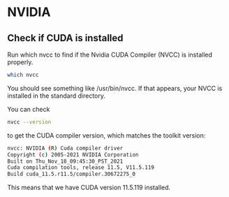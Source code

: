 # NVIDIA

## Check if CUDA is installed
Run which nvcc to find if the Nvidia CUDA Compiler (NVCC) is installed properly.

```sh
which nvcc
```

You should see something like /usr/bin/nvcc. If that appears, your NVCC is installed in the standard directory.


You can check 
```sh
nvcc --version
```

to get the CUDA compiler version, which matches the toolkit version:

```sh
nvcc: NVIDIA (R) Cuda compiler driver
Copyright (c) 2005-2021 NVIDIA Corporation
Built on Thu_Nov_18_09:45:30_PST_2021
Cuda compilation tools, release 11.5, V11.5.119
Build cuda_11.5.r11.5/compiler.30672275_0
```
This means that we have CUDA version 11.5.119 installed.


